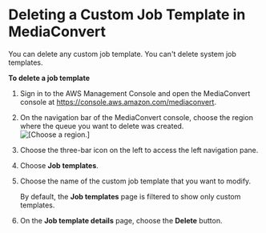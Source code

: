 # Deleting a Custom Job Template in MediaConvert<a name="deleting-a-job-template"></a>

You can delete any custom job template\. You can't delete system job templates\.

**To delete a job template**

1. Sign in to the AWS Management Console and open the MediaConvert console at [https://console\.aws\.amazon\.com/mediaconvert](https://console.aws.amazon.com/mediaconvert)\.

1. On the navigation bar of the MediaConvert console, choose the region where the queue you want to delete was created\.  
![\[Choose a region.\]](http://docs.aws.amazon.com/mediaconvert/latest/ug/images/regions-list.png)

1. Choose the three\-bar icon on the left to access the left navigation pane\.

1. Choose **Job templates**\.

1. Choose the name of the custom job template that you want to modify\.

   By default, the **Job templates** page is filtered to show only custom templates\.

1. On the **Job template details** page, choose the **Delete** button\.